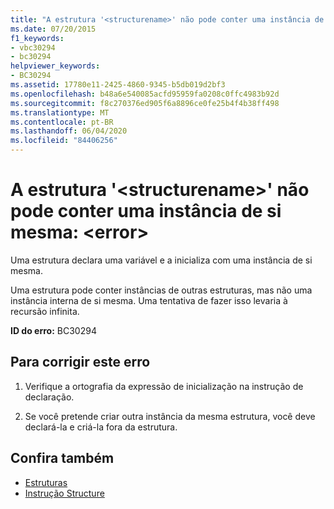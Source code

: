 ```yaml
---
title: "A estrutura '<structurename>' não pode conter uma instância de si mesma: <error>"
ms.date: 07/20/2015
f1_keywords:
- vbc30294
- bc30294
helpviewer_keywords:
- BC30294
ms.assetid: 17780e11-2425-4860-9345-b5db019d2bf3
ms.openlocfilehash: b48a6e540085acfd95959fa0208c0ffc4983b92d
ms.sourcegitcommit: f8c270376ed905f6a8896ce0fe25b4f4b38ff498
ms.translationtype: MT
ms.contentlocale: pt-BR
ms.lasthandoff: 06/04/2020
ms.locfileid: "84406256"
---
```

# <a name="structure-structurename-cannot-contain-an-instance-of-itself-error"></a>A estrutura '\<structurename>' não pode conter uma instância de si mesma: \<error>
Uma estrutura declara uma variável e a inicializa com uma instância de si mesma.  
  
 Uma estrutura pode conter instâncias de outras estruturas, mas não uma instância interna de si mesma. Uma tentativa de fazer isso levaria à recursão infinita.  
  
 **ID do erro:** BC30294  
  
## <a name="to-correct-this-error"></a>Para corrigir este erro  
  
1. Verifique a ortografia da expressão de inicialização na instrução de declaração.  
  
2. Se você pretende criar outra instância da mesma estrutura, você deve declará-la e criá-la fora da estrutura.  
  
## <a name="see-also"></a>Confira também

- [Estruturas](../programming-guide/language-features/data-types/structures.md)
- [Instrução Structure](../language-reference/statements/structure-statement.md)

